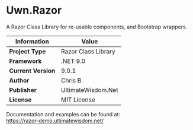 # Uwn.Razor

A Razor Class Library for re-usable components, and Bootstrap wrappers.

|Information|Value
|--|--
|**Project Type**|Razor Class Library
|**Framework**|.NET 9.0
|**Current Version**|9.0.1
|**Author**|Chris B.
|**Publisher**|UltimateWisdom.Net
|**License**|MIT License

Documentation and examples can be found at:  
https://razor-demo.ultimatewisdom.net/
